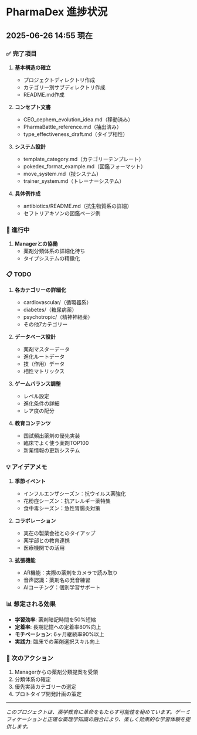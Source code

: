 # PharmaDex 進捗状況

## 2025-06-26 14:55 現在

### ✅ 完了項目

1. **基本構造の確立**
   - プロジェクトディレクトリ作成
   - カテゴリー別サブディレクトリ作成
   - README.md作成

2. **コンセプト文書**
   - CEO_cephem_evolution_idea.md（移動済み）
   - PharmaBattle_reference.md（抽出済み）
   - type_effectiveness_draft.md（タイプ相性）

3. **システム設計**
   - template_category.md（カテゴリーテンプレート）
   - pokedex_format_example.md（図鑑フォーマット）
   - move_system.md（技システム）
   - trainer_system.md（トレーナーシステム）

4. **具体例作成**
   - antibiotics/README.md（抗生物質系の詳細）
   - セフトリアキソンの図鑑ページ例

### 🔄 進行中

1. **Managerとの協働**
   - 薬剤分類体系の詳細化待ち
   - タイプシステムの精緻化

### 📋 TODO

1. **各カテゴリーの詳細化**
   - cardiovascular/（循環器系）
   - diabetes/（糖尿病薬）
   - psychotropic/（精神神経薬）
   - その他7カテゴリー

2. **データベース設計**
   - 薬剤マスターデータ
   - 進化ルートデータ
   - 技（作用）データ
   - 相性マトリックス

3. **ゲームバランス調整**
   - レベル設定
   - 進化条件の詳細
   - レア度の配分

4. **教育コンテンツ**
   - 国試頻出薬剤の優先実装
   - 臨床でよく使う薬剤TOP100
   - 新薬情報の更新システム

### 💡 アイデアメモ

1. **季節イベント**
   - インフルエンザシーズン：抗ウイルス薬強化
   - 花粉症シーズン：抗アレルギー薬特集
   - 食中毒シーズン：急性胃腸炎対策

2. **コラボレーション**
   - 実在の製薬会社とのタイアップ
   - 薬学部との教育連携
   - 医療機関での活用

3. **拡張機能**
   - AR機能：実際の薬剤をカメラで読み取り
   - 音声認識：薬剤名の発音練習
   - AIコーチング：個別学習サポート

### 📊 想定される効果

- **学習効率**: 薬剤暗記時間を50%短縮
- **定着率**: 長期記憶への定着率80%向上
- **モチベーション**: 6ヶ月継続率90%以上
- **実践力**: 臨床での薬剤選択スキル向上

### 🚀 次のアクション

1. Managerからの薬剤分類提案を受領
2. 分類体系の確定
3. 優先実装カテゴリーの選定
4. プロトタイプ開発計画の策定

---

*このプロジェクトは、薬学教育に革命をもたらす可能性を秘めています。ゲーミフィケーションと正確な薬理学知識の融合により、楽しく効果的な学習体験を提供します。*